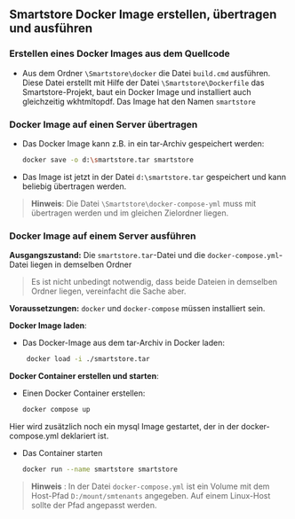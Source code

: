 
## Smartstore Docker Image erstellen, übertragen und ausführen

### Erstellen eines Docker Images aus dem Quellcode

- Aus dem Ordner ```\Smartstore\docker``` die Datei ```build.cmd``` ausführen. Diese Datei erstellt mit Hilfe der Datei ```\Smartstore\Dockerfile``` das Smartstore-Projekt, baut ein Docker Image und installiert auch gleichzeitig wkhtmltopdf. Das Image hat den Namen ```smartstore```

###  Docker Image auf einen Server übertragen

- Das Docker Image kann z.B. in ein tar-Archiv gespeichert werden:
     ```bash
	docker save -o d:\smartstore.tar smartstore
   ```
- Das Image ist jetzt in der Datei ```d:\smartstore.tar``` gespeichert und kann beliebig übertragen werden. 
> **Hinweis**: Die Datei ```\Smartstore\docker-compose-yml``` muss mit übertragen werden und im gleichen Zielordner liegen.

###  Docker Image auf einem Server ausführen

**Ausgangszustand:** Die ```smartstore.tar```-Datei und die ```docker-compose.yml```-Datei liegen in demselben Ordner 
> Es ist nicht unbedingt notwendig, dass beide Dateien in demselben Ordner liegen, vereinfacht die Sache aber.

**Voraussetzungen:** ```docker``` und ```docker-compose``` müssen installiert sein.

 **Docker Image laden**:
- Das Docker-Image aus dem tar-Archiv in Docker laden:
   ```bash
	docker load -i ./smartstore.tar 
   ```


**Docker Container erstellen und starten**:

- Einen Docker Container erstellen:
     ```bash
	docker compose up
   ```
Hier wird zusätzlich noch ein mysql Image gestartet, der in der docker-compose.yml deklariert ist.


- Das Container starten
     ```bash
	docker run --name smartstore smartstore
   ```

> **Hinweis** : In der Datei ```docker-compose.yml``` ist ein Volume mit dem Host-Pfad ```D:/mount/smtenants``` angegeben. Auf einem Linux-Host sollte der Pfad angepasst werden.

